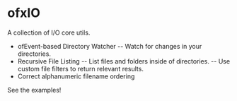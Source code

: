 ofxIO
=========

A collection of I/O core utils.

- ofEvent-based Directory Watcher
-- Watch for changes in your directories.  
- Recursive File Listing
-- List files and folders inside of directories.
-- Use custom file filters to return relevant results.
- Correct alphanumeric filename ordering

See the examples!